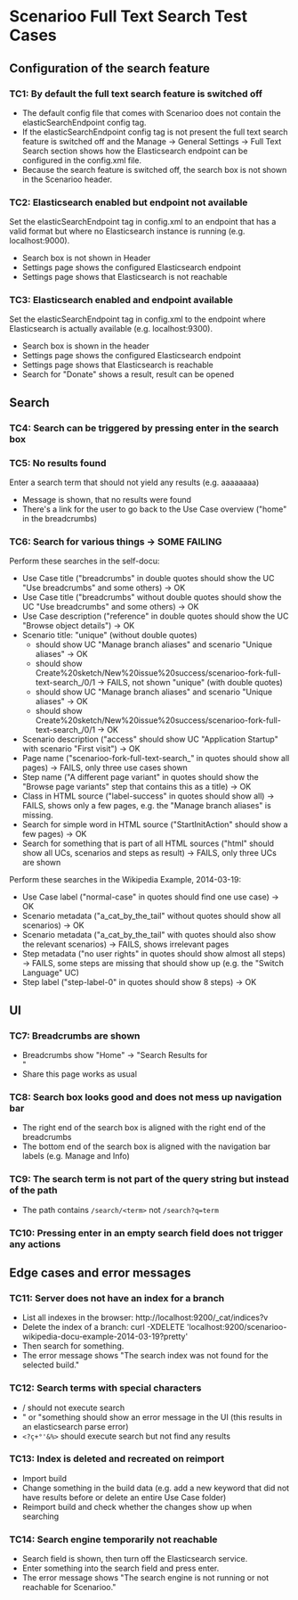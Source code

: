# Scenarioo Full Text Search Test Cases


## Configuration of the search feature

### TC1: By default the full text search feature is switched off

* The default config file that comes with Scenarioo does not contain
  the elasticSearchEndpoint config tag.
* If the elasticSearchEndpoint config tag is not present
  the full text search feature is switched off
  and the Manage -> General Settings -> Full Text Search section shows
  how the Elasticsearch  endpoint can be configured in the config.xml
  file.
* Because the search feature is switched off, the search box is not
  shown in the Scenarioo header.

### TC2: Elasticsearch enabled but endpoint not available

Set the elasticSearchEndpoint tag in config.xml to an endpoint
that has a valid format but where no Elasticsearch instance is 
running (e.g. localhost:9000).

* Search box is not shown in Header
* Settings page shows the configured Elasticsearch endpoint
* Settings page shows that Elasticsearch is not reachable

### TC3: Elasticsearch enabled and endpoint available

Set the elasticSearchEndpoint tag in config.xml to the endpoint where
Elasticsearch is actually available (e.g. localhost:9300).

* Search box is shown in the header
* Settings page shows the configured Elasticsearch endpoint
* Settings page shows that Elasticsearch is reachable
* Search for "Donate" shows a result, result can be opened


## Search

### TC4: Search can be triggered by pressing enter in the search box

### TC5: No results found

Enter a search term that should not yield any results (e.g. aaaaaaaa)

* Message is shown, that no results were found
* There's a link for the user to go back to the Use Case overview ("home" in the breadcrumbs)

### TC6: Search for various things -> SOME FAILING

Perform these searches in the self-docu:

* Use Case title ("breadcrumbs" in double quotes should show the UC "Use breadcrumbs" and some others) -> OK
* Use Case title ("breadcrumbs" without double quotes should show the UC "Use breadcrumbs" and some others) -> OK
* Use Case description ("reference" in double quotes should show the UC "Browse object details") -> OK
* Scenario title:
  "unique" (without double quotes)
  - should show UC "Manage branch aliases" and scenario "Unique aliases" -> OK
  - should show Create%20sketch/New%20issue%20success/scenarioo-fork-full-text-search_/0/1 -> FAILS, not shown
  "unique" (with double quotes)
  - should show UC "Manage branch aliases" and scenario "Unique aliases" -> OK
  - should show Create%20sketch/New%20issue%20success/scenarioo-fork-full-text-search_/0/1 -> OK
* Scenario description ("access" should show UC "Application Startup" with scenario "First visit") -> OK
* Page name ("scenarioo-fork-full-text-search_" in quotes should show all pages) -> FAILS, only three use cases shown
* Step name ("A different page variant" in quotes should show the "Browse page variants" step that contains this as a title) -> OK
* Class in HTML source ("label-success" in quotes should show all) -> FAILS, shows only a few pages, e.g. the "Manage branch aliases" is missing.
* Search for simple word in HTML source ("StartInitAction" should show a few pages) -> OK
* Search for something that is part of all HTML sources ("html" should show all UCs, scenarios and steps as result) -> FAILS, only three UCs are shown

Perform these searches in the Wikipedia Example, 2014-03-19:

* Use Case label ("normal-case" in quotes should find one use case) -> OK
* Scenario metadata ("a_cat_by_the_tail" without quotes should show all scenarios) -> OK
* Scenario metadata ("a_cat_by_the_tail" with quotes should also show the relevant scenarios) -> FAILS, shows irrelevant pages
* Step metadata ("no user rights" in quotes should show almost all steps) -> FAILS, some steps are missing that should show up (e.g. the "Switch Language" UC)
* Step label ("step-label-0" in quotes should show 8 steps) -> OK


## UI

### TC7: Breadcrumbs are shown

* Breadcrumbs show "Home" -> "Search Results for <search term>"
* Share this page works as usual

### TC8: Search box looks good and does not mess up navigation bar

* The right end of the search box is aligned with the right end of the breadcrumbs
* The bottom end of the search box is aligned with the navigation bar labels (e.g. Manage and Info)

### TC9: The search term is not part of the query string but instead of the path

* The path contains `/search/<term>` not `/search?q=term`

### TC10: Pressing enter in an empty search field does not trigger any actions


## Edge cases and error messages

### TC11: Server does not have an index for a branch

* List all indexes in the browser: http://localhost:9200/_cat/indices?v
* Delete the index of a branch: curl -XDELETE 'localhost:9200/scenarioo-wikipedia-docu-example-2014-03-19?pretty'
* Then search for something.
* The error message shows "The search index was not found for the selected build."

### TC12: Search terms with special characters

* / should not execute search
* " or "something should show an error message in the UI (this results in an elasticsearch parse error)
* `<?ç+°'&%>` should execute search but not find any results

### TC13: Index is deleted and recreated on reimport

* Import build
* Change something in the build data (e.g. add a new keyword that did not have
  results before or delete an entire Use Case folder)
* Reimport build and check whether the changes show up when searching

### TC14: Search engine temporarily not reachable

* Search field is shown, then turn off the Elasticsearch service.
* Enter something into the search field and press enter.
* The error message shows "The search engine is not running or not reachable for Scenarioo."
